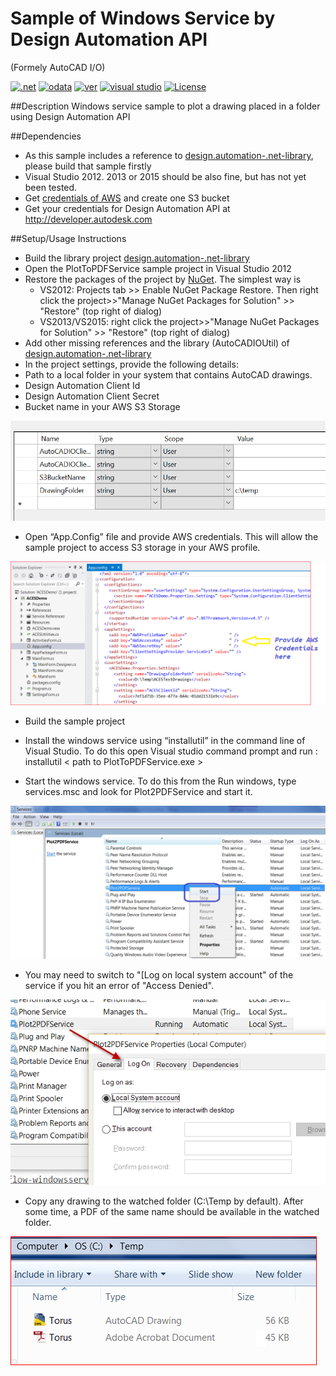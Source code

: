 # Sample of Windows Service by Design Automation API
(Formely AutoCAD I/O)

[![.net](https://img.shields.io/badge/.net-4.5-green.svg)](http://www.microsoft.com/en-us/download/details.aspx?id=30653)
[![odata](https://img.shields.io/badge/odata-4.0-yellow.svg)](http://www.odata.org/documentation/)
[![ver](https://img.shields.io/badge/Design%20Automation%20API-2.0-blue.svg)](https://developer.autodesk.com/api/autocadio/v2/)
[![visual studio](https://img.shields.io/badge/Visual%20Studio-2012%7C2013%7C2015-blue.svg)](https://www.visualstudio.com/)
[![License](http://img.shields.io/:license-mit-red.svg)](http://opensource.org/licenses/MIT)

##Description
Windows service sample to plot a drawing placed in a folder using Design Automation API
 
##Dependencies
* As this sample includes a reference to  [design.automation-.net-library](https://github.com/Developer-Autodesk/design.automation-.net-library), please build that sample firstly  
* Visual Studio 2012. 2013 or 2015 should be also fine, but has not yet been tested.
* Get [credentials of AWS](http://docs.aws.amazon.com/general/latest/gr/aws-security-credentials.html) and create one S3 bucket
* Get your credentials for Design Automation API at http://developer.autodesk.com

##Setup/Usage Instructions
* Build the library project [design.automation-.net-library](https://github.com/Developer-Autodesk/design.automation-.net-library)
* Open the PlotToPDFService sample project in Visual Studio 2012
* Restore the packages of the project by [NuGet](https://www.nuget.org/). The simplest way is
  * VS2012: Projects tab >> Enable NuGet Package Restore. Then right click the project>>"Manage NuGet Packages for Solution" >> "Restore" (top right of dialog)
  * VS2013/VS2015:  right click the project>>"Manage NuGet Packages for Solution" >> "Restore" (top right of dialog)
* Add other missing references and the library (AutoCADIOUtil) of [design.automation-.net-library](https://github.com/Developer-Autodesk/design.automation-.net-library)
* In the project settings, provide the following details:
 * Path to a local folder in your system that contains AutoCAD drawings.
 * Design Automation Client Id
 * Design Automation Client Secret
 * Bucket name in your AWS S3 Storage
 
![Picture](./assets/1.PNG)
 
* Open “App.Config” file and provide AWS credentials. This will allow the sample project to access S3 storage in your AWS profile.
 
![Picture](./assets/2.png)
 
* Build the sample project

* Install the windows service using “installutil” in the command line of Visual Studio. To do this open Visual studio command prompt and run : 
     installutil < path to PlotToPDFService.exe >

* Start the windows service. To do this from the Run windows, type services.msc and look for Plot2PDFService and start it.

![thumbnail](./assets/3.png)

* You may need to switch to "[Log on local system account" of the service if you hit an error of "Access Denied".

![Picture](./assets/winservlogon.png)

* Copy any drawing to the watched folder (C:\Temp by default). After some time, a PDF of the same name should be available in the watched folder.

![Picture](./assets/4.PNG)
